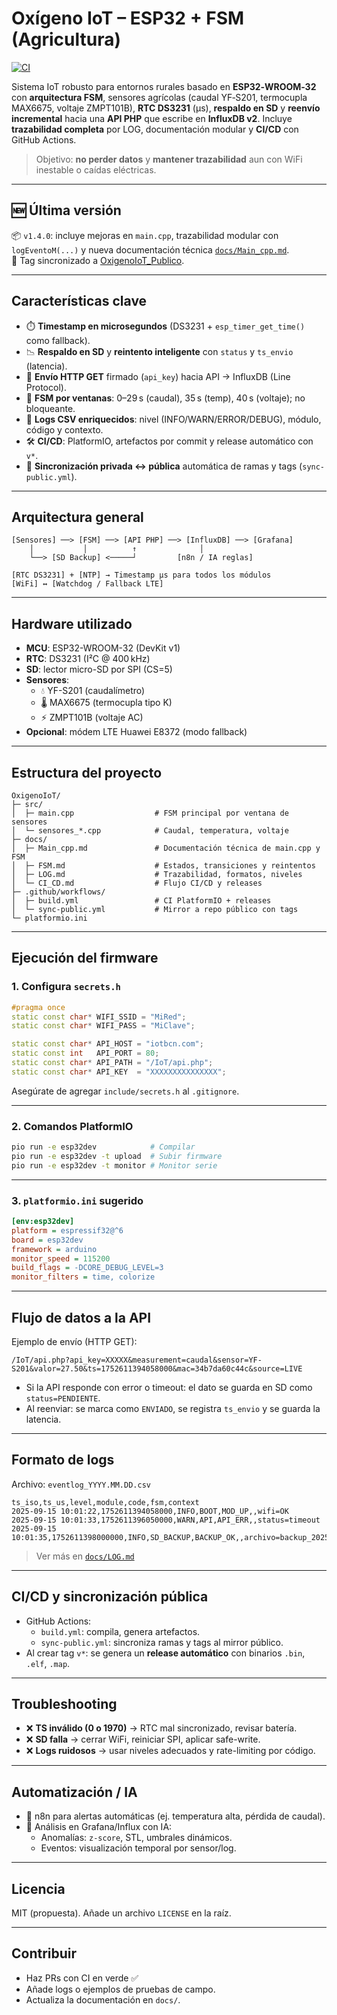 # Oxígeno IoT – ESP32 + FSM (Agricultura)

[![CI](https://github.com/IoTBCN2025/OxigenoIoT_Publico/actions/workflows/build.yml/badge.svg)](https://github.com/IoTBCN2025/OxigenoIoT_Publico/actions)

Sistema IoT robusto para entornos rurales basado en **ESP32‑WROOM‑32** con **arquitectura FSM**, sensores agrícolas (caudal YF‑S201, termocupla MAX6675, voltaje ZMPT101B), **RTC DS3231** (µs), **respaldo en SD** y **reenvío incremental** hacia una **API PHP** que escribe en **InfluxDB v2**. Incluye **trazabilidad completa** por LOG, documentación modular y **CI/CD** con GitHub Actions.

> Objetivo: **no perder datos** y **mantener trazabilidad** aun con WiFi inestable o caídas eléctricas.

---

## 🆕 Última versión

📦 `v1.4.0`: incluye mejoras en `main.cpp`, trazabilidad modular con `logEventoM(...)` y nueva documentación técnica [`docs/Main_cpp.md`](./docs/Main_cpp.md).  
🎯 Tag sincronizado a [OxigenoIoT_Publico](https://github.com/IoTBCN2025/OxigenoIoT_Publico/tags).

---

## Características clave

* ⏱️ **Timestamp en microsegundos** (DS3231 + `esp_timer_get_time()` como fallback).
* 📉 **Respaldo en SD** y **reintento inteligente** con `status` y `ts_envio` (latencia).
* 📡 **Envío HTTP GET** firmado (`api_key`) hacia API → InfluxDB (Line Protocol).
* 🧠 **FSM por ventanas**: 0–29 s (caudal), 35 s (temp), 40 s (voltaje); no bloqueante.
* 🧾 **Logs CSV enriquecidos**: nivel (INFO/WARN/ERROR/DEBUG), módulo, código y contexto.
* 🛠️ **CI/CD**: PlatformIO, artefactos por commit y release automático con `v*`.
* 🔁 **Sincronización privada ↔ pública** automática de ramas y tags (`sync-public.yml`).

---

## Arquitectura general

```
[Sensores] ──> [FSM] ──> [API PHP] ──> [InfluxDB] ──> [Grafana]
    │           │          ↑              │
    └──> [SD Backup] <─────┘         [n8n / IA reglas]

[RTC DS3231] + [NTP] → Timestamp µs para todos los módulos
[WiFi] ↔ [Watchdog / Fallback LTE]
```

---

## Hardware utilizado

* **MCU**: ESP32-WROOM-32 (DevKit v1)
* **RTC**: DS3231 (I²C @ 400 kHz)
* **SD**: lector micro-SD por SPI (CS=5)
* **Sensores**:
  * 💧 YF-S201 (caudalímetro)
  * 🌡 MAX6675 (termocupla tipo K)
  * ⚡ ZMPT101B (voltaje AC)
* **Opcional**: módem LTE Huawei E8372 (modo fallback)

---

## Estructura del proyecto

```
OxigenoIoT/
├─ src/
│  ├─ main.cpp                  # FSM principal por ventana de sensores
│  └─ sensores_*.cpp            # Caudal, temperatura, voltaje
├─ docs/
│  ├─ Main_cpp.md               # Documentación técnica de main.cpp y FSM
│  ├─ FSM.md                    # Estados, transiciones y reintentos
│  ├─ LOG.md                    # Trazabilidad, formatos, niveles
│  └─ CI_CD.md                  # Flujo CI/CD y releases
├─ .github/workflows/
│  ├─ build.yml                 # CI PlatformIO + releases
│  └─ sync-public.yml           # Mirror a repo público con tags
└─ platformio.ini
```

---

## Ejecución del firmware

### 1. Configura `secrets.h`

```cpp
#pragma once
static const char* WIFI_SSID = "MiRed";
static const char* WIFI_PASS = "MiClave";

static const char* API_HOST = "iotbcn.com";
static const int   API_PORT = 80;
static const char* API_PATH = "/IoT/api.php";
static const char* API_KEY  = "XXXXXXXXXXXXXXX";
```

Asegúrate de agregar `include/secrets.h` al `.gitignore`.

---

### 2. Comandos PlatformIO

```bash
pio run -e esp32dev            # Compilar
pio run -e esp32dev -t upload  # Subir firmware
pio run -e esp32dev -t monitor # Monitor serie
```

---

### 3. `platformio.ini` sugerido

```ini
[env:esp32dev]
platform = espressif32@^6
board = esp32dev
framework = arduino
monitor_speed = 115200
build_flags = -DCORE_DEBUG_LEVEL=3
monitor_filters = time, colorize
```

---

## Flujo de datos a la API

Ejemplo de envío (HTTP GET):

```
/IoT/api.php?api_key=XXXXX&measurement=caudal&sensor=YF-S201&valor=27.50&ts=1752611394058000&mac=34b7da60c44c&source=LIVE
```

* Si la API responde con error o timeout: el dato se guarda en SD como `status=PENDIENTE`.
* Al reenviar: se marca como `ENVIADO`, se registra `ts_envio` y se guarda la latencia.

---

## Formato de logs

Archivo: `eventlog_YYYY.MM.DD.csv`

```csv
ts_iso,ts_us,level,module,code,fsm,context
2025-09-15 10:01:22,1752611394058000,INFO,BOOT,MOD_UP,,wifi=OK
2025-09-15 10:01:33,1752611396050000,WARN,API,API_ERR,,status=timeout
2025-09-15 10:01:35,1752611398000000,INFO,SD_BACKUP,BACKUP_OK,,archivo=backup_20250915.csv
```

> Ver más en [`docs/LOG.md`](./docs/LOG.md)

---

## CI/CD y sincronización pública

- GitHub Actions:
  - `build.yml`: compila, genera artefactos.
  - `sync-public.yml`: sincroniza ramas y tags al mirror público.
- Al crear tag `v*`: se genera un **release automático** con binarios `.bin`, `.elf`, `.map`.

---

## Troubleshooting

- ❌ **TS inválido (0 o 1970)** → RTC mal sincronizado, revisar batería.
- ❌ **SD falla** → cerrar WiFi, reiniciar SPI, aplicar safe-write.
- ❌ **Logs ruidosos** → usar niveles adecuados y rate-limiting por código.

---

## Automatización / IA

- 🔁 n8n para alertas automáticas (ej. temperatura alta, pérdida de caudal).
- 🤖 Análisis en Grafana/Influx con IA:
  - Anomalías: `z-score`, STL, umbrales dinámicos.
  - Eventos: visualización temporal por sensor/log.

---

## Licencia

MIT (propuesta). Añade un archivo `LICENSE` en la raíz.

---

## Contribuir

- Haz PRs con CI en verde ✅
- Añade logs o ejemplos de pruebas de campo.
- Actualiza la documentación en `docs/`.